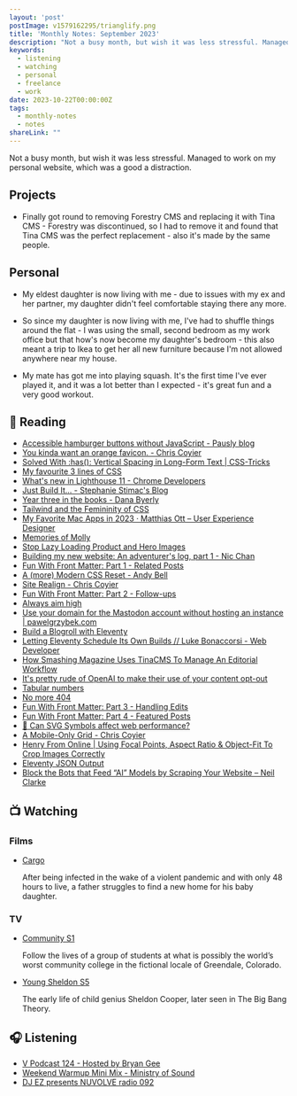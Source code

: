 ```yaml
---
layout: 'post'
postImage: v1579162295/trianglify.png
title: 'Monthly Notes: September 2023'
description: "Not a busy month, but wish it was less stressful. Managed to work on my personal website, which was a good a distraction."
keywords:
  - listening
  - watching
  - personal
  - freelance
  - work
date: 2023-10-22T00:00:00Z
tags:
  - monthly-notes
  - notes
shareLink: ""
---
```

<p class="lead">Not a busy month, but wish it was less stressful. Managed to work on my personal website, which was a good a distraction.</p>

## Projects
- Finally got round to removing Forestry CMS and replacing it with Tina CMS - Forestry was discontinued, so I had to remove it and found that Tina CMS was the perfect replacement - also it's made by the same people.

## Personal
- My eldest daughter is now living with me - due to issues with my ex and her partner, my daughter didn't feel comfortable staying there any more.

- So since my daughter is now living with me, I've had to shuffle things around the flat - I was using the small, second bedroom as my work office but that how's now become my daughter's bedroom - this also meant a trip to Ikea to get her all new furniture because I'm not allowed anywhere near my house.

- My mate has got me into playing squash. It's the first time I've ever played it, and it was a lot better than I expected - it's great fun and a very good workout.

## 📖 Reading
- [Accessible hamburger buttons without JavaScript - Pausly blog](https://www.pausly.app "Accessible hamburger buttons without JavaScript - Pausly blog")
- [You kinda want an orange favicon. - Chris Coyier](https://chriscoyier.net/2023/02/10/you-kinda-want-an-orange-favicon/ "You kinda want an orange favicon. - Chris Coyier")
- [Solved With :has(): Vertical Spacing in Long-Form Text | CSS-Tricks](https://css-tricks.com/solved-with-has-vertical-spacing-in-long-form-text/ "Solved With :has(): Vertical Spacing in Long-Form Text | CSS-Tricks")
- [My favourite 3 lines of CSS](https://andy-bell.co.uk/my-favourite-3-lines-of-css/ "My favourite 3 lines of CSS")
- [What's new in Lighthouse 11 - Chrome Developers](https://developer.chrome.com/blog/lighthouse-11-0/ "What's new in Lighthouse 11 - Chrome Developers")
- [Just Build It... - Stephanie Stimac's Blog](https://blog.stephaniestimac.com/posts/2023/09/just-build-it/ "Just Build It... - Stephanie Stimac's Blog")
- [Year three in the books - Dana Byerly](https://danabyerly.com/notes/year-three-in-the-books/ "Year three in the books - Dana Byerly")
- [Tailwind and the Femininity of CSS](https://thoughtbot.com/blog/tailwind-and-the-femininity-of-css "Tailwind and the Femininity of CSS")
- [My Favorite Mac Apps in 2023 · Matthias Ott – User Experience Designer](https://matthiasott.com/notes/my-favorite-mac-apps-in-2023 "My Favorite Mac Apps in 2023 · Matthias Ott – User Experience Designer")
- [Memories of Molly](https://meyerweb.com/eric/thoughts/2023/09/06/memories-of-molly/ "Memories of Molly")
- [Stop Lazy Loading Product and Hero Images](https://cloudfour.com/thinks/stop-lazy-loading-product-and-hero-images/ "Stop Lazy Loading Product and Hero Images")
- [Building my new website: An adventurer's log, part 1 - Nic Chan](https://www.nicchan.me/blog/building-my-new-website-part-1/ "Building my new website: An adventurer's log, part 1 - Nic Chan")
- [Fun With Front Matter: Part 1 - Related Posts](https://www.raymondcamden.com/2023/08/28/fun-with-frontmatter-part-1-related-posts "Fun With Front Matter: Part 1 - Related Posts")
- [A (more) Modern CSS Reset - Andy Bell](https://andy-bell.co.uk/a-more-modern-css-reset/ "A (more) Modern CSS Reset - Andy Bell")
- [Site Realign - Chris Coyier](https://chriscoyier.net/2023/09/18/site-realign/ "Site Realign - Chris Coyier")
- [Fun With Front Matter: Part 2 - Follow-ups](https://www.raymondcamden.com/2023/08/29/fun-with-front-matter-part-2-followups "Fun With Front Matter: Part 2 - Follow-ups")
- [Always aim high](https://andy-bell.co.uk/always-aim-high/ "Always aim high")
- [Use your domain for the Mastodon account without hosting an instance | pawelgrzybek.com](https://pawelgrzybek.com/use-your-domain-for-the-mastodon-account-without-hosting-an-instance/ "Use your domain for the Mastodon account without hosting an instance | pawelgrzybek.com")
- [Build a Blogroll with Eleventy](https://benmyers.dev/blog/eleventy-blogroll/ "Build a Blogroll with Eleventy")
- [Letting Eleventy Schedule Its Own Builds // Luke Bonaccorsi - Web Developer](https://codefoodpixels.com/blog/2022/12/07/letting-eleventy-schedule-its-own-builds/ "Letting Eleventy Schedule Its Own Builds // Luke Bonaccorsi - Web Developer")
- [How Smashing Magazine Uses TinaCMS To Manage An Editorial Workflow](https://www.smashingmagazine.com/2023/09/smashing-magazine-tinacms-manage-editorial-workflow/ "How Smashing Magazine Uses TinaCMS To Manage An Editorial Workflow")
- [It's pretty rude of OpenAI to make their use of your content opt-out](https://hidde.blog/llm-theft-opt-out/ "It's pretty rude of OpenAI to make their use of your content opt-out")
- [Tabular numbers](https://sebastiandedeyne.com/tabular-numbers "Tabular numbers")
- [No more 404](https://remysharp.com/2023/09/26/no-more-404 "No more 404")
- [Fun With Front Matter: Part 3 - Handling Edits](https://www.raymondcamden.com/2023/08/31/fun-with-front-matter-part-3-handling-edits "Fun With Front Matter: Part 3 - Handling Edits")
- [Fun With Front Matter: Part 4 - Featured Posts](https://www.raymondcamden.com/2023/09/12/fun-with-front-matter-part-4-featured-posts "Fun With Front Matter: Part 4 - Featured Posts")
- [🧪 Can SVG Symbols affect web performance?](https://bstefanski.com/blog/can-svg-symbols-affect-web-performance/ "🧪 Can SVG Symbols affect web performance?")
- [A Mobile-Only Grid - Chris Coyier](https://chriscoyier.net/2023/09/22/a-mobile-only-grid/ "A Mobile-Only Grid - Chris Coyier")
- [Henry From Online | Using Focal Points, Aspect Ratio & Object-Fit To Crop Images Correctly](https://henry.codes/writing/pure-css-focal-points/ "Henry From Online | Using Focal Points, Aspect Ratio & Object-Fit To Crop Images Correctly")
- [Eleventy JSON Output](https://www.trovster.com/blog/2023/09/eleventy-json-output "Eleventy JSON Output")
- [Block the Bots that Feed “AI” Models by Scraping Your Website – Neil Clarke](https://neil-clarke.com/block-the-bots-that-feed-ai-models-by-scraping-your-website/ "Block the Bots that Feed “AI” Models by Scraping Your Website – Neil Clarke")

## 📺 Watching

### Films
- [Cargo](https://www.themoviedb.org/movie/425972-cargo "Cargo")

  After being infected in the wake of a violent pandemic and with only 48 hours to live, a father struggles to find a new home for his baby daughter.


### TV
- [Community S1](https://www.themoviedb.org/tv/18347-community "Community S1")

    Follow the lives of a group of students at what is possibly the world’s worst community college in the fictional locale of Greendale, Colorado.

- [Young Sheldon S5](https://www.themoviedb.org/tv/71728-young-sheldon "Young Sheldon S5")

    The early life of child genius Sheldon Cooper, later seen in The Big Bang Theory.

## 🎧 Listening
- [V Podcast 124 - Hosted by Bryan Gee](https://www.mixcloud.com/v_recordings/v-podcast-123-hosted-by-bryan-gee/ "V Podcast 124 - Hosted by Bryan Gee")
- [Weekend Warmup Mini Mix - Ministry of Sound](https://www.mixcloud.com/ministryofsound/weekend-warmup-mini-mix-ministry-of-sound/ "Weekend Warmup Mini Mix - Ministry of Sound")
- [DJ EZ presents NUVOLVE radio 092](https://www.mixcloud.com/djez/nuvolve-092/ "DJ EZ presents NUVOLVE radio 092")
